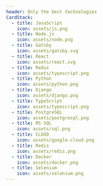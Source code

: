 ```yaml
---
header: Only the best technologies
CardStack:
  - title: JavaScript
    icon: assets/js.png
  - title: Node.js
    icon: assets/node.png
  - title: Gatsby
    icon: assets/gatsby.svg
  - title: React
    icon: assets/react.svg
  - title: Redux
    icon: assets/typescript.png
  - title: Python
    icon: assets/python.png
  - title: Django
    icon: assets/django.png
  - title: TypeScript
    icon: assets/typescript.png
  - title: PostgreSQL
    icon: assets/postgresql.png
  - title: MS SQL
    icon: assets/sql.png
  - title: CLOUD
    icon: assets/google-cloud.png
  - title: Redis
    icon: assets/redis.png
  - title: Docker
    icon: assets/docker.png
  - title: Selenium
    icon: assets/selenium.png
---
```

